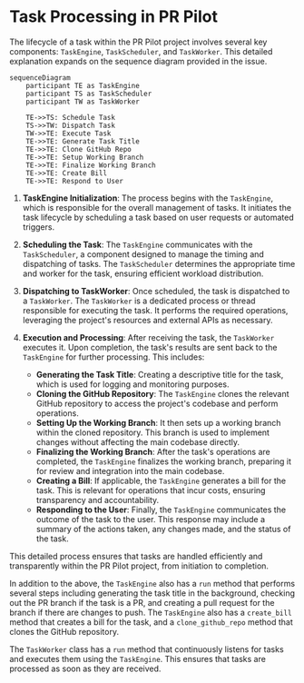 # Task Processing in PR Pilot

The lifecycle of a task within the PR Pilot project involves several key components: `TaskEngine`, `TaskScheduler`, and `TaskWorker`. This detailed explanation expands on the sequence diagram provided in the issue.

```mermaid
sequenceDiagram
    participant TE as TaskEngine
    participant TS as TaskScheduler
    participant TW as TaskWorker
    
    TE->>TS: Schedule Task
    TS->>TW: Dispatch Task
    TW->>TE: Execute Task
    TE->>TE: Generate Task Title
    TE->>TE: Clone GitHub Repo
    TE->>TE: Setup Working Branch
    TE->>TE: Finalize Working Branch
    TE->>TE: Create Bill
    TE->>TE: Respond to User
```

1. **TaskEngine Initialization**: The process begins with the `TaskEngine`, which is responsible for the overall management of tasks. It initiates the task lifecycle by scheduling a task based on user requests or automated triggers.

2. **Scheduling the Task**: The `TaskEngine` communicates with the `TaskScheduler`, a component designed to manage the timing and dispatching of tasks. The `TaskScheduler` determines the appropriate time and worker for the task, ensuring efficient workload distribution.

3. **Dispatching to TaskWorker**: Once scheduled, the task is dispatched to a `TaskWorker`. The `TaskWorker` is a dedicated process or thread responsible for executing the task. It performs the required operations, leveraging the project's resources and external APIs as necessary.

4. **Execution and Processing**: After receiving the task, the `TaskWorker` executes it. Upon completion, the task's results are sent back to the `TaskEngine` for further processing. This includes:
   - **Generating the Task Title**: Creating a descriptive title for the task, which is used for logging and monitoring purposes.
   - **Cloning the GitHub Repository**: The `TaskEngine` clones the relevant GitHub repository to access the project's codebase and perform operations.
   - **Setting Up the Working Branch**: It then sets up a working branch within the cloned repository. This branch is used to implement changes without affecting the main codebase directly.
   - **Finalizing the Working Branch**: After the task's operations are completed, the `TaskEngine` finalizes the working branch, preparing it for review and integration into the main codebase.
   - **Creating a Bill**: If applicable, the `TaskEngine` generates a bill for the task. This is relevant for operations that incur costs, ensuring transparency and accountability.
   - **Responding to the User**: Finally, the `TaskEngine` communicates the outcome of the task to the user. This response may include a summary of the actions taken, any changes made, and the status of the task.

This detailed process ensures that tasks are handled efficiently and transparently within the PR Pilot project, from initiation to completion.

In addition to the above, the `TaskEngine` also has a `run` method that performs several steps including generating the task title in the background, checking out the PR branch if the task is a PR, and creating a pull request for the branch if there are changes to push. The `TaskEngine` also has a `create_bill` method that creates a bill for the task, and a `clone_github_repo` method that clones the GitHub repository.

The `TaskWorker` class has a `run` method that continuously listens for tasks and executes them using the `TaskEngine`. This ensures that tasks are processed as soon as they are received.